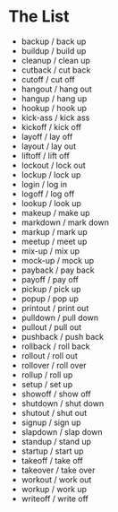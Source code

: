 # The List

* backup / back up
* buildup / build up
* cleanup / clean up
* cutback / cut back
* cutoff / cut off
* hangout / hang out
* hangup / hang up
* hookup / hook up
* kick-ass / kick ass
* kickoff / kick off
* layoff / lay off
* layout / lay out
* liftoff / lift off
* lockout / lock out
* lockup / lock up
* login / log in
* logoff / log off
* lookup / look up
* makeup / make up
* markdown / mark down
* markup / mark up
* meetup / meet up
* mix-up / mix up
* mock-up / mock up
* payback / pay back
* payoff / pay off
* pickup / pick up
* popup / pop up
* printout / print out
* pulldown / pull down
* pullout / pull out
* pushback / push back
* rollback / roll back
* rollout / roll out
* rollover / roll over
* rollup / roll up
* setup / set up
* showoff / show off
* shutdown / shut down
* shutout / shut out
* signup / sign up
* slapdown / slap down
* standup / stand up
* startup / start up
* takeoff / take off
* takeover / take over
* workout / work out
* workup / work up
* writeoff / write off

